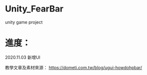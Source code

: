 # Unity_FearBar
 unity game project 

# 進度：
 
 2020.11.03 新增UI
 
 教學文章及素材來源：
 https://dometi.com.tw/blog/ugui-howdohpbar/
